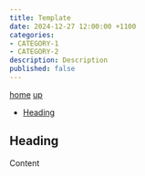 ```yaml
---
title: Template
date: 2024-12-27 12:00:00 +1100
categories:
- CATEGORY-1
- CATEGORY-2
description: Description
published: false
---
```


[home](/) [up](./)

* [Heading](#heading)

## Heading

Content
